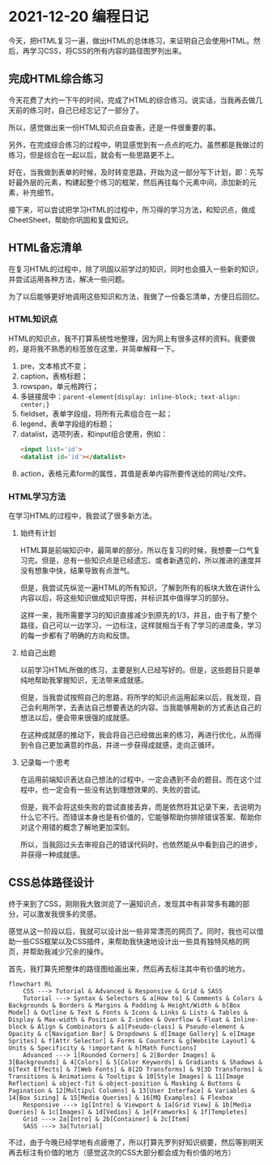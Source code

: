 # 2021-12-20 编程日记

今天，把HTML复习一遍，做出HTML的总体练习，来证明自己会使用HTML。然后，再学习CSS，将CSS的所有内容的路径图罗列出来。

## 完成HTML综合练习

今天花费了大约一下午的时间，完成了HTML的综合练习。说实话，当我再去做几天前的练习时，自己已经忘记了一部分了。

所以，感觉做出来一份HTML知识点自查表，还是一件很重要的事。

另外，在完成综合练习的过程中，明显感觉到有一点点的吃力。虽然都是我做过的练习，但是综合在一起以后，就会有一些思路更不上。

好在，当我做到表单的时候，及时转变思路，开始为这一部分写下计划，即：先写好最外层的元素，构建起整个练习的框架，然后再往每个元素中间，添加新的元素，补充细节。

接下来，可以尝试把学习HTML的过程中，所习得的学习方法，和知识点，做成CheetSheet，帮助你巩固和复盘知识。

## HTML备忘清单

在复习HTML的过程中，除了巩固以前学过的知识，同时也会摄入一些新的知识，并尝试运用各种方法，解决一些问题。

为了以后能够更好地调用这些知识和方法，我做了一份备忘清单，方便日后回忆。

### HTML知识点

HTML的知识点，我不打算系统性地整理，因为网上有很多这样的资料。我要做的，是将我不熟悉的标签放在这里，并简单解释一下。

1. pre，文本格式不变；
2. caption，表格标题；
3. rowspan，单元格跨行；
4. 多链接居中：`parent-element{display: inline-block; text-align: center;}`
5. fieldset，表单字段组，将所有元素组合在一起；
6. legend，表单字段组的标题；
7. datalist，选项列表，和input组合使用，例如：
	```html
	<input list='id'>
	<datalist id='id'></datalist>
	```
8. action，表格元素form的属性，其值是表单内容所要传送给的网址/文件。

### HTML学习方法

在学习HTML的过程中，我尝试了很多新方法。

1. 始终有计划

	HTML算是前端知识中，最简单的部分。所以在复习的时候，我想要一口气复习完。但是，总有一些知识点是已经遗忘、或者新遇见的，所以推进的速度并没有想象中快，结果导致有点泄气。
	
	但是，我尝试先纵览一遍HTML的所有知识，了解到所有的板块大致在讲什么内容以后，将这些知识做成知识导图，并标识其中值得学习的部分。
	
	这样一来，我所需要学习的知识直接减少到原先的1/3，并且，由于有了整个路径，自己可以一边学习，一边标注，这样就相当于有了学习的进度条，学习的每一步都有了明确的方向和反馈。
	
2. 给自己出题

	以前学习HTML所做的练习，主要是别人已经写好的。但是，这些题目只是单纯地帮助我掌握知识，无法带来成就感。
	
	但是，当我尝试按照自己的思路，将所学的知识点运用起来以后，我发现，自己会利用所学，去表达自己想要表达的内容。当我能够用新的方式表达自己的想法以后，便会带来很强的成就感。
	
	在这种成就感的推动下，我会将自己已经做出来的练习，再进行优化，从而得到令自己更加满意的作品，并进一步获得成就感，走向正循环。
	
3. 记录每一个思考

	在运用前端知识表达自己想法的过程中，一定会遇到不会的题目。而在这个过程中，也一定会有一些没有达到理想效果的、失败的尝试。
	
	但是，我不会将这些失败的尝试直接丢弃，而是依然将其记录下来，去说明为什么它不行。而错误本身也是有价值的，它能够帮助你排除错误答案、帮助你对这个用错的概念了解地更加深刻。
	
	所以，当我回过头去审视自己的错误代码时，也依然能从中看到自己的进步，并获得一种成就感。

## CSS总体路径设计

终于来到了CSS，刚刚我大致浏览了一遍知识点，发现其中有非常多有趣的部分，可以激发我很多的灵感。

感觉从这一阶段以后，我就可以设计出一些非常漂亮的网页了。同时，我也可以借助一些CSS框架以及CSS插件，来帮助我快速地设计出一些具有独特风格的网页，并帮助我减少冗余的操作。

首先，我打算先把整体的路径图给画出来，然后再去标注其中有价值的地方。

```mermaid
flowchart RL
	CSS ---> Tutorial & Advanced & Responsive & Grid & SASS
	Tutorial ---> Syntax & Selectors & a[How to] & Comments & Colors & Backgrounds & Borders & Margins & Padding & Height/Width & b[Box Model] & Outline & Text & Fonts & Icons & Links & Lists & Tables & Display & Max-width & Position & Z-index & Overflow & Float & Inline-block & Align & Combinators & a1[Pseudo-class] & Pseudo-element & Opacity & c[Navigation Bar] & Dropdowns & d[Image Gallery] & e[Image Sprites] & f[Attr Selector] & Forms & Counters & g[Website Layout] & Units & Specificity & !important & h[Math Functions]
	Advanced ---> 1[Rounded Corners] & 2[Border Images] & 3[Backgrounds] & 4[Colors] & 5[Color Keywords] & Gradiants & Shadows & 6[Text Effects] & 7[Web Fonts] & 8[2D Transforms] & 9[3D Transforms] & Transitions & Animations & Tooltips & 10[Style Images] & 11[Image Reflection] & object-fit & object-position & Masking & Buttons & Pagination & 12[Multipul Columns] & 13[User Interface] & Variables & 14[Box Sizing] & 15[Media Queries] & 16[MQ Examples] & Flexbox
	Responsive ---> 1g[Intro] & Viewport & 1a[Grid View] & 1b[Media Queries] & 1c[Images] & 1d[Vedios] & 1e[Framworks] & 1f[Templetes]
	Grid ---> 2a[Intro] & 2b[Container] & 2c[Item]
	SASS ---> 3a[Tutorial]
```

不过，由于今晚已经学地有点疲倦了，所以打算先罗列好知识纲要，然后等到明天再去标注有价值的地方（感觉这次的CSS大部分都会成为有价值的地方）